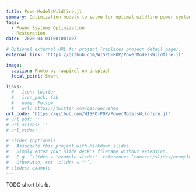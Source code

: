```yaml
---
title: PowerModelsWildfire.jl
summary: Optimization models to solve for optimal wildfire power system shutoffs.  Includes models for single period, multiperiod, and security constrained planning.
tags:
  - Power Systems Optimization
  - Restoration
date: '2020-04-01T00:00:00Z'

# Optional external URL for project (replaces project detail page).
external_link: 'https://github.com/WISPO-POP/PowerModelsWildfire.jl'

image:
  caption: Photo by rawpixel on Unsplash
  focal_point: Smart

links:
  # - icon: twitter
  #   icon_pack: fab
  #   name: Follow
  #   url: https://twitter.com/georgecushen
url_code: 'https://github.com/WISPO-POP/PowerModelsWildfire.jl'
# url_pdf: ''
# url_slides: ''
# url_video: ''

# Slides (optional).
#   Associate this project with Markdown slides.
#   Simply enter your slide deck's filename without extension.
#   E.g. `slides = "example-slides"` references `content/slides/example-slides.md`.
#   Otherwise, set `slides = ""`.
# slides: example
---
```


TODO short blurb.